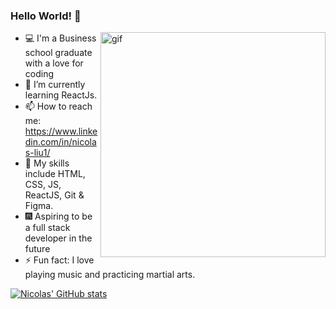 ### Hello World! 👋
<img align="right" alt ="gif" src= "https://miro.medium.com/max/1400/1*9m-WDdL_ji01bGbjEnutEw.gif" width="360"/>

- 💻 I'm a Business school graduate with a love for coding
- 🌱 I’m currently learning ReactJs.
- 📫 How to reach me: https://www.linkedin.com/in/nicolas-liu1/
- 🚀 My skills include HTML, CSS, JS, ReactJS, Git & Figma.
- 🎆 Aspiring to be a full stack developer in the future
- ⚡ Fun fact: I love playing music and practicing martial arts.

[![Nicolas' GitHub stats](https://github-readme-stats.vercel.app/api?username=Nicolas-Liu)](https://github.com/Nicolas-Liu/github-readme-stats)
